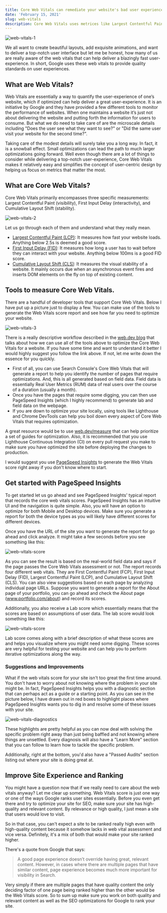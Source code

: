```yaml
---
title: Core Web Vitals can remediate your website's bad user experience.
date: 'February 15, 2021'
slug: web-vitals
description: Core Web Vitals uses metrices like Largest Contentful Paint, First Input Delay and Cumulative Layout Shift to determine the overall user-experience of your website.
---
```


<img src="/blog/web-vitals/web-vitals-1.png" alt="web-vitals-1" />

We all want to create beautiful layouts, add exquisite animations, and want to deliver a top-notch user interface but let me be honest, how many of us are really aware of the web vitals that can help deliver a blazingly fast user-experience. In short, Google uses these web vitals to provide quality standards on user experiences.

## What are Web Vitals?

Web Vitals are essentially a way to quantify the user-experience of one’s website, which if optimized can help deliver a great user-experience. It is an initiative by Google and they have provided a few different tools to monitor the performance of websites. When one maintains a website it’s just not about delivering the website and putting forth the information for users to consume. But what we do need to take care of are the microscale details including "Does the user see what they want to see?" or "Did the same user visit your website for the second time?".

Taking care of the modest details will surely take you a long way. In fact, it is a snowball effect. Small optimizations can lead the path to much larger optimizations going forward. Well even though there are a lot of things to consider while delivering a top-notch user-experience, Core Web Vitals makes it relatively easy and simplifies the concept of user-centric design by helping us focus on metrics that matter the most.

## What are Core Web Vitals?

Core Web Vitals primarily encompasses three specific measurements: Largest Contentful Paint (visibility), First Input Delay (interactivity), and Cumulative Layout Shift (stability).

<img src="/blog/web-vitals/web-vitals-2.png" alt="web-vitals-2" />

Let us go through each of them and understand what they really mean.

- <u>Largest Contentful Paint (LCP)</u>: It measures how fast your website loads. Anything below
  2.5s is deemed a good score.
- <u>First Input Delay (FID)</u>: It measures how long a user has to wait before they can interact
  with your website. Anything below 100ms is a good FID score.
- <u>Cumulative Layout Shift (CLS)</u>: It measures the visual stability of a website. It mainly
  occurs due when an asynchronous event fires and inserts DOM elements on the fly on top of existing
  content.

## Tools to measure Core Web Vitals.

There are a handful of developer tools that support Core Web Vitals. Below I have put up a picture just to display a few. You can make use of the tools to generate the Web Vitals score report and see how far you need to optimize your website.

<img src="/blog/web-vitals/web-vitals-3.png" alt="web-vitals-3" />

There is a really descriptive workflow described in the [web.dev blog](https://web.dev/vitals-tools/) that talks about how we can use all of the tools above to optimize the Core Web Vitals for a website. If you have some time and want to understand it better I would highly suggest you follow the link above. If not, let me write down the essence for you quickly.

- First of all, you can use Search Console's Core Web Vitals that will generate a report to help you identify the number of pages that require optimizations. And, this is all generated based on field data. Field data is essentially Real User Metrics (RUM) data of real users over the course of a duration (usually a month).
- Once you have the pages that require some digging, you can then use PageSpeed Insights (which I highly recommend) to generate lab and field data on the webpage.
- If you are down to optimize your site locally, using tools like Lighthouse and Chrome DevTools can help you boil down every aspect of Core Web Vitals that requires optimization.

A great resource would be to use [web.dev/measure](https://web.dev/measure/) that can help prioritize a set of guides for optimization. Also, it is recommended that you use Lighthouse Continuous Integration (CI) on every pull request you make to make sure you have optimized the site before deploying the changes to production.

I would suggest you use [PageSpeed Insights](https://developers.google.com/speed/pagespeed/insights/) to generate the Web Vitals score right away if you don't know where to start.

## Get started with PageSpeed Insights

To get started let us go ahead and see PageSpeed Insights' typical report that records the core web vitals scores. PageSpeed Insights has an intuitive UI and the navigation is quite simple. Also, you will have an option to optimize for both Mobile and Desktop devices. Make sure you generate a report for both the device types as you will likely have different scores for different devices.

Once you have the URL of the site you want to generate the report for go ahead and click analyze. It might take a few seconds before you see something like this:

<img src="/blog/web-vitals/web-vitals-4.png" alt="web-vitals-score" />

As you can see the result is based on the real-world field data and says if the page passes the Core Web Vitals assessment or not. The report records four different web vitals. They are First Contentful Paint (FCP), First Input Delay (FID), Largest Contentful Paint (LCP), and Cumulative Layout Shift (CLS). You can also view suggestions based on each page by analyzing individual page URLs. Suppose you want to generate a report for the About page of your portfolio, you can go ahead and check the About page (www.portfolio.com/about) and record its scores.

Additionally, you also receive a Lab score which essentially means that the scores are based on assumptions of user data. The lab score would look something like this:

<img src="/blog/web-vitals/web-vitals-5.png" alt="web-vitals-score" />

Lab score comes along with a brief description of what these scores are and helps you visualize where you might need some digging. These scores are very helpful for testing your website and can help you to perform iterative optimizations along the way.

### Suggestions and Improvements

What if the web vitals score for your site isn't too great the first time around. You don't have to worry about not knowing where the problem in your site might be. In fact, PageSpeed Insights helps you with a diagnostic section that can perhaps act as a guide or a starting point. As you can see in the picture below, I have drawn out in red boxes to highlight places where PageSpeed Insights wants you to dig in and resolve some of these issues with your site.

<img src="/blog/web-vitals/web-vitals-6.png" alt="web-vitals-diagnostics" />

These highlights are pretty helpful as you can now deal with solving the specific problem right away than just being baffled and not knowing where things are unsettled. Every diagnosis will also have a "Learn More" section that you can follow to learn how to tackle the specific problem.

Additionally, right at the bottom, you'd also have a "Passed Audits" section listing out where your site is doing great at.

## Improve Site Experience and Ranking

You might have a question now that if we really need to care about the web vitals anyway? Let me clear up something. Web Vitals score is just one way or one of the ways Google ranks user sites essentially. Before you even get there and try to optimize your site for SEO, make sure your site has high-quality and relevant content. By relevance or high quality, I just mean a site that users would love to visit.

So in that case, you can't expect a site to be ranked really high even with high-quality content because it somehow lacks in web vital assessment and vice versa. Definitely, it's a mix of both that would make your site ranked higher.

There's a quote from Google that says:

> A good page experience doesn’t override having great, relevant content. However, in cases where there are multiple pages that have similar content, page experience becomes much more important for visibility in Search.

Very simply if there are multiple pages that have quality content the only deciding factor of one page being ranked higher than the other would be the Web Vitals score. So to sum up make sure you work on both quality and relevant content as well as the SEO optimizations for Google to rank your site.
